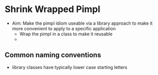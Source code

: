 # Shrink Wrapped Pimpl
+ Aim: Make the pimpl idiom useable via a library approach to make it more convenient to apply to a specific application
	- Wrap the pimpl in a class to make it reusable
	- 

## Common naming conventions
+ library classes have typically lower case starting letters